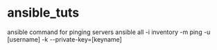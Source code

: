 # ansible_tuts
ansible command for pinging servers
ansible all -i inventory -m ping -u [username] -k  --private-key=[keyname]
